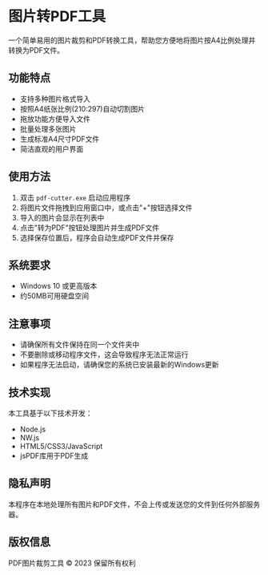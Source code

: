 # 图片转PDF工具

一个简单易用的图片裁剪和PDF转换工具，帮助您方便地将图片按A4比例处理并转换为PDF文件。

## 功能特点

- 支持多种图片格式导入
- 按照A4纸张比例(210:297)自动切割图片
- 拖放功能方便导入文件
- 批量处理多张图片
- 生成标准A4尺寸PDF文件
- 简洁直观的用户界面

## 使用方法

1. 双击 `pdf-cutter.exe` 启动应用程序
2. 将图片文件拖拽到应用窗口中，或点击"+"按钮选择文件
3. 导入的图片会显示在列表中
4. 点击"转为PDF"按钮处理图片并生成PDF文件
5. 选择保存位置后，程序会自动生成PDF文件并保存

## 系统要求

- Windows 10 或更高版本
- 约50MB可用硬盘空间

## 注意事项

- 请确保所有文件保持在同一个文件夹中
- 不要删除或移动程序文件，这会导致程序无法正常运行
- 如果程序无法启动，请确保您的系统已安装最新的Windows更新

## 技术实现

本工具基于以下技术开发：
- Node.js
- NW.js
- HTML5/CSS3/JavaScript
- jsPDF库用于PDF生成

## 隐私声明

本程序在本地处理所有图片和PDF文件，不会上传或发送您的文件到任何外部服务器。

## 版权信息

PDF图片裁剪工具 © 2023
保留所有权利